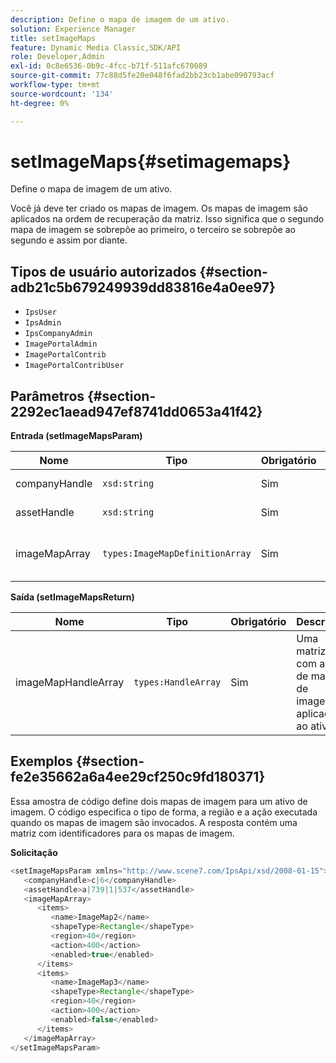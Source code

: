 ```yaml
---
description: Define o mapa de imagem de um ativo.
solution: Experience Manager
title: setImageMaps
feature: Dynamic Media Classic,SDK/API
role: Developer,Admin
exl-id: 0c8e6536-0b9c-4fcc-b71f-511afc670089
source-git-commit: 77c88d5fe20e048f6fad2bb23cb1abe090793acf
workflow-type: tm+mt
source-wordcount: '134'
ht-degree: 0%

---
```


# setImageMaps{#setimagemaps}

Define o mapa de imagem de um ativo.

Você já deve ter criado os mapas de imagem. Os mapas de imagem são aplicados na ordem de recuperação da matriz. Isso significa que o segundo mapa de imagem se sobrepõe ao primeiro, o terceiro se sobrepõe ao segundo e assim por diante.

## Tipos de usuário autorizados {#section-adb21c5b679249939dd83816e4a0ee97}

* `IpsUser`
* `IpsAdmin`
* `IpsCompanyAdmin`
* `ImagePortalAdmin`
* `ImagePortalContrib`
* `ImagePortalContribUser`

## Parâmetros {#section-2292ec1aead947ef8741dd0653a41f42}

**Entrada (setImageMapsParam)**

| Nome | Tipo | Obrigatório | Descrição |
|---|---|---|---|
| companyHandle | `xsd:string` | Sim | Identificador da empresa. |
| assetHandle | `xsd:string` | Sim | Identificador de ativo. |
| imageMapArray | `types:ImageMapDefinitionArray` | Sim | Matriz de mapas de imagem predefinidos. |

**Saída (setImageMapsReturn)**

| Nome | Tipo | Obrigatório | Descrição |
|---|---|---|---|
| imageMapHandleArray | `types:HandleArray` | Sim | Uma matriz com alças de mapa de imagem aplicadas ao ativo. |

## Exemplos {#section-fe2e35662a6a4ee29cf250c9fd180371}

Essa amostra de código define dois mapas de imagem para um ativo de imagem. O código especifica o tipo de forma, a região e a ação executada quando os mapas de imagem são invocados. A resposta contém uma matriz com identificadores para os mapas de imagem.

**Solicitação**

```java
<setImageMapsParam xmlns="http://www.scene7.com/IpsApi/xsd/2008-01-15">
   <companyHandle>c|6</companyHandle>
   <assetHandle>a|739|1|537</assetHandle>
   <imageMapArray>
      <items>
         <name>ImageMap2</name>
         <shapeType>Rectangle</shapeType>
         <region>40</region>
         <action>400</action>
         <enabled>true</enabled>
      </items>
      <items>
         <name>ImageMap3</name>
         <shapeType>Rectangle</shapeType>
         <region>40</region>
         <action>400</action>
         <enabled>false</enabled>
      </items>
   </imageMapArray>
</setImageMapsParam>
```
